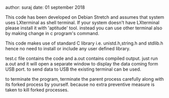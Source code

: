 author: suraj
date: 01 september 2018

This code has been developed on Debian Stretch and assumes that system uses LXterminal as shell terminal.
If your system  doesn't have LXterminal please install it with 'aptitude' tool.
instead you can use other terminal also by making change in c program's command.

This code makes use of standard C library i.e. unistd.h,string.h and stdlib.h hence no need to install or include any user defined library.

test.c file contains the code and a.out contains compiled output.
just run a.out and it will open a separate window to display the data coming form USB port.
to send data to USB the existing terminal can be used.

to terminate the program, terminate the parent process carefully along with its forked process by yourself.
because no extra preventive measure is taken to kill forked processes.
